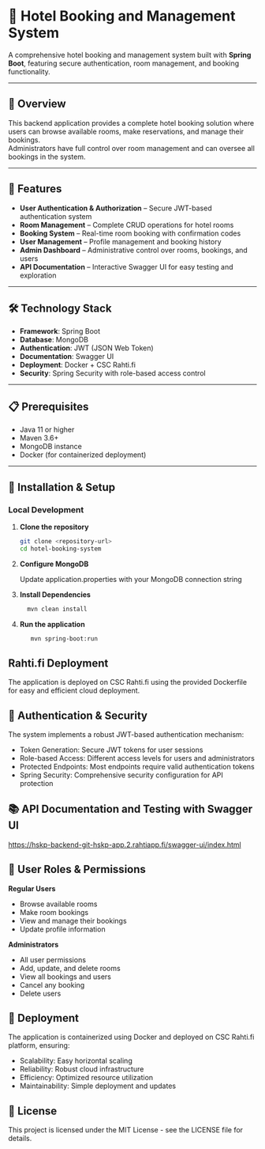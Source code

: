 # 🏨 Hotel Booking and Management System

A comprehensive hotel booking and management system built with **Spring Boot**, featuring secure authentication, room management, and booking functionality.

---

## 📖 Overview
This backend application provides a complete hotel booking solution where users can browse available rooms, make reservations, and manage their bookings.  
Administrators have full control over room management and can oversee all bookings in the system.

---

## 🚀 Features
- **User Authentication & Authorization** – Secure JWT-based authentication system  
- **Room Management** – Complete CRUD operations for hotel rooms  
- **Booking System** – Real-time room booking with confirmation codes  
- **User Management** – Profile management and booking history  
- **Admin Dashboard** – Administrative control over rooms, bookings, and users  
- **API Documentation** – Interactive Swagger UI for easy testing and exploration  

---

## 🛠️ Technology Stack
- **Framework**: Spring Boot  
- **Database**: MongoDB  
- **Authentication**: JWT (JSON Web Token)  
- **Documentation**: Swagger UI  
- **Deployment**: Docker + CSC Rahti.fi  
- **Security**: Spring Security with role-based access control  

---

## 📋 Prerequisites
- Java 11 or higher  
- Maven 3.6+  
- MongoDB instance  
- Docker (for containerized deployment)  

---

## 🔧 Installation & Setup

### Local Development

1. **Clone the repository**
   ```bash
   git clone <repository-url>
   cd hotel-booking-system

2. **Configure MongoDB**

    Update application.properties with your MongoDB connection string

3. **Install Dependencies**
    ```bash
      mvn clean install

4. **Run the application**
    ```bash
       mvn spring-boot:run

## Rahti.fi Deployment
The application is deployed on CSC Rahti.fi using the provided Dockerfile for easy and efficient cloud deployment.

## 🔐 Authentication & Security
The system implements a robust JWT-based authentication mechanism:

- Token Generation: Secure JWT tokens for user sessions
- Role-based Access: Different access levels for users and administrators
- Protected Endpoints: Most endpoints require valid authentication tokens
- Spring Security: Comprehensive security configuration for API protection

## 📚 API Documentation and Testing with Swagger UI
   https://hskp-backend-git-hskp-app.2.rahtiapp.fi/swagger-ui/index.html

 ## 🎯 User Roles & Permissions
**Regular Users**

 - Browse available rooms
 - Make room bookings
 - View and manage their bookings
 - Update profile information

**Administrators**

  - All user permissions
 - Add, update, and delete rooms
 - View all bookings and users
 - Cancel any booking
 - Delete users

## 🚀 Deployment
 The application is containerized using Docker and deployed on CSC Rahti.fi platform, ensuring:

- Scalability: Easy horizontal scaling
- Reliability: Robust cloud infrastructure
- Efficiency: Optimized resource utilization
- Maintainability: Simple deployment and updates

## 📄 License
This project is licensed under the MIT License - see the LICENSE file for details.

   
   
